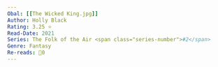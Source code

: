 ```yaml
---
Obal: [[The Wicked King.jpg]]
Author: Holly Black
Rating: 3.25 ⭐
Read-Date: 2021
Series: The Folk of the Air <span class="series-number">#2</span>
Genre: Fantasy
Re-reads: 🔁0
---
```


